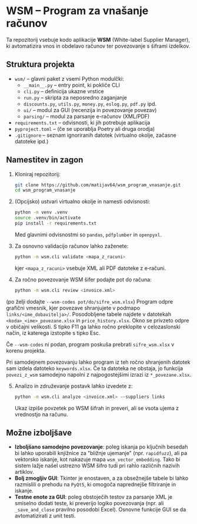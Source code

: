 # WSM – Program za vnašanje računov

Ta repozitorij vsebuje kodo aplikacije **WSM** (White-label Supplier Manager),
ki avtomatizira vnos in obdelavo računov ter povezovanje s šiframi izdelkov.

## Struktura projekta

- `wsm/` – glavni paket z vsemi Python modulčki:
  - `__main__.py` – entry point, ki pokliče CLI
  - `cli.py` – definicija ukazne vrstice
  - `run.py` – skripta za neposredno zaganjanje
  - `discounts.py`, `utils.py`, `money.py`, `eslog.py`, `pdf.py` ipd.
  - `ui/` – modul za GUI (recenzija in povezovanje povezav)
  - `parsing/` – modul za parsanje e-računov (XML/PDF)
- `requirements.txt` – odvisnosti, ki jih potrebuje aplikacija
- `pyproject.toml` – (če se uporablja Poetry ali druga orodja)
- `.gitignore` – seznam ignoriranih datotek (virtualno okolje, začasne datoteke ipd.)

## Namestitev in zagon

1. Kloniraj repozitorij:
   ```bash
   git clone https://github.com/matijav64/wsm_program_vnasanje.git
   cd wsm_program_vnasanje
   ```
2. (Opcijsko) ustvari virtualno okolje in namesti odvisnosti:
   ```bash
   python -m venv .venv
   source .venv/bin/activate
   pip install -r requirements.txt
   ```
   Med glavnimi odvisnostmi so `pandas`, `pdfplumber` in `openpyxl`.

3. Za osnovno validacijo računov lahko zaženete:
   ```bash
   python -m wsm.cli validate <mapa_z_racuni>
   ```
   kjer `<mapa_z_racuni>` vsebuje XML ali PDF datoteke z e‑računi.

4. Za ročno povezovanje WSM šifer podajte pot do računa:
   ```bash
   python -m wsm.cli review <invoice.xml>
   ```
  (po želji dodajte `--wsm-codes pot/do/sifre_wsm.xlsx`)
  Program odpre grafični vmesnik, kjer povezave shranjujete v podmapo
  `links/<ime_dobavitelja>/`. Posodobljene tabele najdete v datotekah
  `<koda>_<ime>_povezane.xlsx` in `price_history.xlsx`.
  Okno se privzeto odpre v običajni velikosti. S tipko F11 ga lahko
  ročno preklopite v celozaslonski način, iz katerega izstopite s
  tipko Esc.

Če `--wsm-codes` ni podan, program poskuša prebrati `sifre_wsm.xlsx` v
korenu projekta.

Pri samodejnem povezovanju lahko program iz teh ročno
shranjenih datotek sam izdela datoteko `keywords.xlsx`.
Če ta datoteka ne obstaja, jo funkcija `povezi_z_wsm`
samodejno napolni z najpogostejšimi izrazi iz `*_povezane.xlsx`.

5. Analizo in združevanje postavk lahko izvedete z:
   ```bash
   python -m wsm.cli analyze <invoice.xml> --suppliers links
   ```
   Ukaz izpiše povzetek po WSM šifrah in preveri, ali se vsota ujema z
   vrednostjo na računu.

## Možne izboljšave

- **Izboljšano samodejno povezovanje**: poleg iskanja po ključnih besedah bi lahko uporabili knjižnice za "bližnje ujemanje" (npr. `rapidfuzz`), ali pa vektorsko iskanje, kot nakazuje mapa `wsm_vector_embedding`. Tako bi sistem lažje našel ustrezno WSM šifro tudi pri rahlo različnih nazivih artiklov.
- **Bolj zmogljiv GUI**: Tkinter je enostaven, a za obsežnejše tabele bi lahko razmislili o prehodu na `PyQt5`, ki omogoča naprednejše filtriranje in iskanje.
- **Testne enote za GUI**: poleg obstoječih testov za parsanje XML je smiselno dodati teste, ki preverijo logiko povezovanja (npr. ali `_save_and_close` pravilno posodobi Excel). Osnovne funkcije GUI se da avtomatizirati z unit testi.

